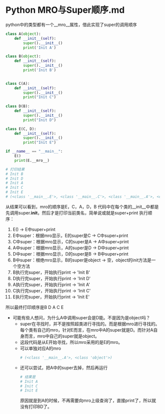 # Python MRO与Super顺序.md
python中的类型都有一个__mro__属性，借此实现了super的调用顺序
```python
class A(object):
    def __init__(self):
        super().__init__()
        print('Init A')

class B(object):
    def __init__(self):
        super().__init__()
        print('Init B')
        

class C(A):
    def __init__(self):
        super().__init__()
        print("Init C")
        
class D(B):
    def __init__(self):
        super().__init__()
        print("Init D")

class E(C, D):
    def __init__(self):
        super().__init__()
        print("Init E")

if __name__ == "__main__":
    E()
    print(E.__mro__)
```

```python
# 打印结果
# Init B
# Init D
# Init A
# Init C
# Init E
# (<class '__main__.E'>, <class '__main__.C'>, <class '__main__.A'>, <class '__main__.D'>, <class '__main__.B'>, <class 'object'>)
```

从结果可以看到，mro的顺序是E，C，A，D，B
代码中在每个类的__init__中都是先调用super.__init__，然后才是打印当前类名，简单说或就是super+print
执行顺序：
1. E() -> E中super+print
2. E中super：根据mro显示，E的super是C -> C中super+print
3. C中super：根据mro显示，C的super是A -> A中super+print
4. A中super：根据mro显示，A的super是D -> D中super+print
5. D中super：根据mro显示，D的super是B -> B中super+print
6. B中super：根绝mro显示，B的super是object -> 空，object的init方法是一个空方法
7. B执行完super，开始执行print -> 'Init B'
9. D执行完super，开始执行print -> 'Init D'
10. A执行完super，开始执行print -> 'Init A'
11. C执行完super，开始执行print -> 'Init C'
12. E执行完super，开始执行print -> 'Init E'

所以最终打印顺序是B D A C E

- 可能有些人想问，为什么A中调用super会是D能。不是因为是object吗？
    - super在寻找时，并不是按照超类进行寻找的。而是根据mro进行寻找的。每个类有自己的mro，针对E而言，在mro中A的super就是D。而针对A自身而言，mro中自己的super就是object。
    - 这段代码是从E开始寻找，所以mro采用的是E的mro。
    - 可以单独对应A的mro
        ```python
        # (<class '__main__.A'>, <class 'object'>)
        ```
    - 还可以尝试，把A中的super去掉，然后再运行
        ```python
        # 结果是
        # Init A
        # Init C
        # Init E
        ```
        原因就是到A的时候，不再需要向mro上级查询了，直接print了，所以就没有打印BD了。



